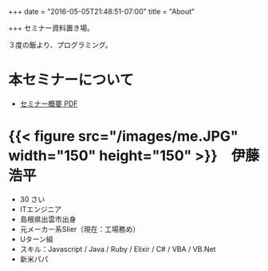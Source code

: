 +++
date = "2016-05-05T21:48:51-07:00"
title = "About"

+++
セミナー資料置き場。

３度の飯より、プログラミング。

# 本セミナーについて
 - [セミナー概要 PDF](/files/overview.pdf)

# {{< figure src="/images/me.JPG" width="150" height="150" >}}　伊藤 浩平

 - 30 さい
 - ITエンジニア
 - 島根県出雲市出身
 - 元メーカー系SIier（現在：工場務め）
 - Uターン組
 - スキル：Javascript / Java / Ruby / Elixir / C# / VBA / VB.Net
 - 新米パパ




